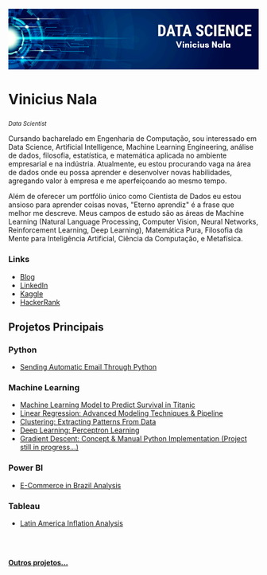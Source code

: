 <p align="center">
  <img src="banner_.png" >
</p>

# Vinicius Nala
<sub>*Data Scientist*</sub>
 
Cursando bacharelado em Engenharia de Computação, sou interessado em Data Science, Artificial Intelligence, Machine Learning Engineering, análise de dados, filosofia, estatística, e matemática aplicada no ambiente empresarial e na indústria. Atualmente, eu estou procurando vaga na área de dados onde eu possa aprender e desenvolver novas habilidades, agregando valor à empresa e me aperfeiçoando ao mesmo tempo.

Além de oferecer um portfólio único como Cientista de Dados eu estou ansioso para aprender coisas novas, "Eterno aprendiz" é a frase que melhor me descreve. Meus campos de estudo são as áreas de Machine Learning (Natural Language Processing, Computer Vision, Neural Networks, Reinforcement Learning, Deep Learning), Matemática Pura, Filosofia da Mente para Inteligência Artificial, Ciência da Computação, e Metafísica.


### Links

 - [Blog](https://medium.com/@viniciusnala)
 - [LinkedIn](https://www.linkedin.com/in/vinicius-nala-4b282a228/) 
 - [Kaggle](https://www.kaggle.com/viniciusnalasantos)
 - [HackerRank](https://www.hackerrank.com/vinicius_nala?hr_r=)

## Projetos Principais

### Python

 - [Sending Automatic Email Through Python ](https://github.com/ViniciusNalaSantos/Python_Email_Bot)

### Machine Learning
 - [Machine Learning Model to Predict Survival in Titanic](https://github.com/ViniciusNalaSantos/ML_TitanicAlgoritm)
 - [Linear Regression: Advanced Modeling Techniques & Pipeline](https://github.com/ViniciusNalaSantos/ML_HousePricesAlgoritm)
 - [Clustering: Extracting Patterns From Data](https://github.com/ViniciusNalaSantos/ML_ClusterAlgoritm)
 - [Deep Learning: Perceptron Learning](https://github.com/ViniciusNalaSantos/DL_Perceptron_Learning)
 - [Gradient Descent: Concept & Manual Python Implementation (Project still in progress...)](https://github.com/ViniciusNalaSantos/ML_Gradient_Descent)

### Power BI
 - [E-Commerce in Brazil Analysis](https://app.powerbi.com/view?r=eyJrIjoiNTNlMDVjNTQtNTkyNy00YTdkLTk5ZmMtZWUzMzY4MWRmMTJjIiwidCI6IjExZGJiZmUyLTg5YjgtNDU0OS1iZTEwLWNlYzM2NGU1OTU1MSIsImMiOjR9)
 
### Tableau
 - [Latin America Inflation Analysis](https://public.tableau.com/app/profile/vinicius.nala/viz/LatinAmericaInflationAnalysis/Painel2#1)

<br>
<br>

**[Outros projetos...](https://github.com/ViniciusNalaSantos?tab=repositories)**
